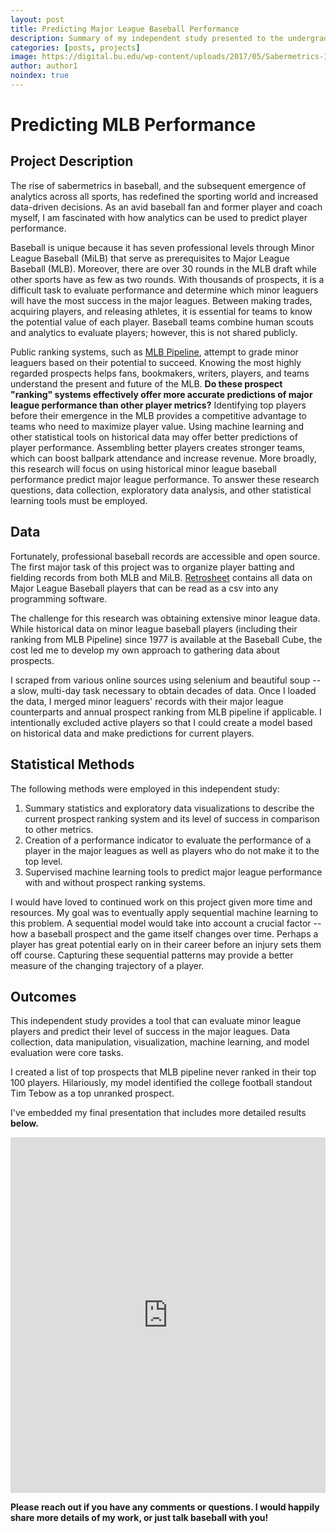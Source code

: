 ```yaml
---
layout: post
title: Predicting Major League Baseball Performance
description: Summary of my independent study presented to the undergraduate Statistics Department at the University of Virginia
categories: [posts, projects]
image: https://digital.bu.edu/wp-content/uploads/2017/05/Sabermetrics-1024x576-770x380.jpg
author: author1
noindex: true
---
```

# Predicting MLB Performance
## Project Description

The rise of sabermetrics in baseball, and the subsequent emergence of analytics across all sports, has redefined the sporting world and increased data-driven decisions. As an avid baseball fan and former player and coach myself, I am fascinated with how analytics can be used to predict player performance. 

Baseball is unique because it has seven professional levels through Minor League Baseball (MiLB) that serve as prerequisites to Major League Baseball (MLB). Moreover, there are over 30 rounds in the MLB draft while other sports have as few as two rounds. With thousands of prospects, it is a difficult task to evaluate performance and determine which minor leaguers will have the most success in the major leagues. Between making trades, acquiring players, and releasing athletes, it is essential for teams to know the potential value of each player. Baseball teams combine human scouts and analytics to evaluate players; however, this is not shared publicly. 

Public ranking systems, such as [MLB Pipeline](https://www.mlb.com/pipeline), attempt to grade minor leaguers based on their potential to succeed. Knowing the most highly regarded prospects helps fans, bookmakers, writers, players, and teams understand the present and future of the MLB. **Do these prospect "ranking" systems effectively offer more accurate predictions of major league performance than other player metrics?** Identifying top players before their emergence in the MLB provides a competitive advantage to teams who need to maximize player value. Using machine learning and other statistical tools on historical data may offer better predictions of player performance. Assembling better players creates stronger teams, which can boost ballpark attendance and increase revenue. More broadly, this research will focus on using historical minor league baseball performance predict major league performance. To answer these research questions, data collection, exploratory data analysis, and other statistical learning tools must be employed. 

## Data

Fortunately, professional baseball records are accessible and open source. The first major task of this project was to organize player batting and fielding records from both MLB and MiLB. [Retrosheet](http://retrosheet.org) contains all data on Major League Baseball players that can be read as a csv into any programming software.

The challenge for this research was obtaining extensive minor league data. While historical data on minor league baseball players (including their ranking from MLB Pipeline) since 1977 is available at the Baseball Cube, the cost led me to develop my own approach to gathering data about prospects. 

I scraped from various online sources using selenium and beautiful soup -- a slow, multi-day task necessary to obtain decades of data. Once I loaded the data, I merged minor leaguers' records with their major league counterparts and annual prospect ranking from MLB pipeline if applicable. I intentionally excluded active players so that I could create a model based on historical data and make predictions for current players.

## Statistical Methods

The following methods were employed in this independent study:
1. Summary statistics and exploratory data visualizations to describe the current prospect ranking system and its level of success in comparison to other metrics. 
2. Creation of a performance indicator to evaluate the performance of a player in the major leagues as well as players who do not make it to the top level.
3. Supervised machine learning tools to predict major league performance with and without prospect ranking systems. 

I would have loved to continued work on this project given more time and resources. My goal was to eventually apply sequential machine learning to this problem. A sequential model would take into account a crucial factor -- how a baseball prospect and the game itself changes over time. Perhaps a player has great potential early on in their career before an injury sets them off course. Capturing these sequential patterns may provide a better measure of the changing trajectory of a player.  

##  Outcomes

This independent study provides a tool that can evaluate minor league players and predict their level of success in the major leagues. Data collection, data manipulation, visualization, machine learning, and model evaluation were core tasks.
 
 I created a list of top prospects that MLB pipeline never ranked in their top 100 players. Hilariously, my model identified the college football standout Tim Tebow as a top unranked prospect.

I've embedded my final presentation that includes more detailed results **below.** 

<style>
.responsive-wrap iframe{ max-width: 100%;}
</style>
<div class="responsive-wrap">
<!-- this is the embed code provided by Google -->
	<iframe src="https://docs.google.com/presentation/d/e/2PACX-1vTnV1MYvz9RffVzokitb-5YYNFU_yb7VWR3kQ8J4pgYgmXe0NRamzUzGVz3RLttDnzb2UaLIW4o42Sx/embed?start=false&loop=false&delayms=5000" frameborder="0" width="960" height="569" allowfullscreen="true" mozallowfullscreen="true" webkitallowfullscreen="true"></iframe><!-- Google embed ends -->
</div>


**Please reach out if you have any comments or questions. I would happily share more details of my work, or just talk baseball with you!**

